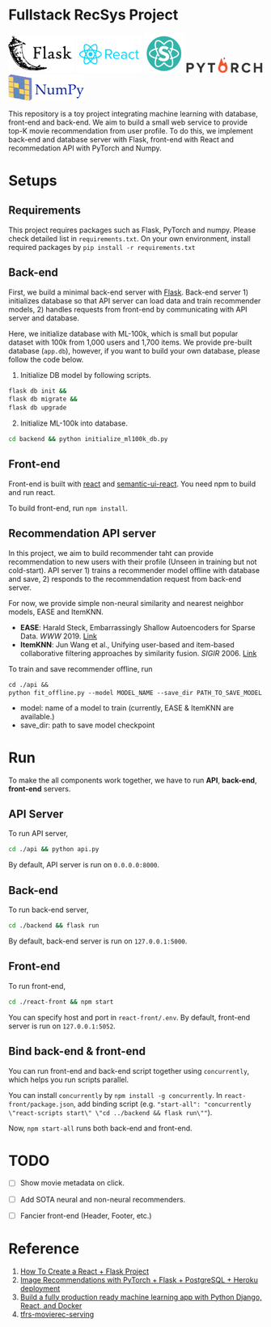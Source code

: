 # Fullstack RecSys Project
<a><img src="img/flask.png" width="130"></a>
<a><img src="img/react.png" width="130">
<a><img src="img/semantic_ui.png" width="80"></a>
<a><img src="img/pytorch.svg" width="150"></a>
<a><img src="img/numpy.svg" width="150"></a>

This repository is a toy project integrating machine learning with database, front-end and back-end. 
We aim to build a small web service to provide top-K movie recommendation from user profile. 
To do this, we implement back-end and database server with Flask, front-end with React and recommedation API with PyTorch and Numpy.

# Setups
## **Requirements**
This project requires packages such as Flask, PyTorch and numpy. Please check detailed list in `requirements.txt`. 
On your own environment, install required packages by `pip install -r requirements.txt`


## Back-end
First, we build a minimal back-end server with [Flask](https://flask.palletsprojects.com/en/1.1.x/). 
Back-end server 1) initializes database so that API server can load data and train recommender models, 2) handles requests from front-end by communicating with API server and database.

Here, we initialize database with ML-100k, which is small but popular dataset with 100k from 1,000 users and 1,700 items. 
We provide pre-built database (`app.db`), however, if you want to build your own database, please follow the code below.

1. Initialize DB model by following scripts.

```bash
flask db init && 
flask db migrate &&
flask db upgrade
```
2. Initialize ML-100k into database.
```bash
cd backend && python initialize_ml100k_db.py
```

## Front-end
Front-end is built with [react](https://reactjs.org/) and [semantic-ui-react](https://react.semantic-ui.com/). 
You need npm to build and run react. 

To build front-end, run `npm install`.

## Recommendation API server
In this project, we aim to build recommender taht can provide recommendation to new users with their profile (Unseen in training but not cold-start). 
API server 1) trains a recommender model offline with database and save, 2) responds to the recommendation request from back-end server.

For now, we provide simple non-neural similarity and nearest neighbor models, EASE and ItemKNN.
* **EASE**: Harald Steck, Embarrassingly Shallow Autoencoders for Sparse Data. *WWW* 2019. [Link](https://arxiv.org/pdf/1905.03375)
* **ItemKNN**: Jun Wang et al., Unifying user-based and item-based collaborative filtering approaches by similarity fusion. *SIGIR* 2006. [Link](http://web4.cs.ucl.ac.uk/staff/jun.wang/papers/2006-sigir06-unifycf.pdf)

To train and save recommender offline, run
```
cd ./api && 
python fit_offline.py --model MODEL_NAME --save_dir PATH_TO_SAVE_MODEL
```
* model: name of a model to train (currently, EASE & ItemKNN are available.)
* save_dir: path to save model checkpoint

# Run
To make the all components work together, we have to run **API**, **back-end**, **front-end** servers. 

## API Server
To run API server, 
```bash
cd ./api && python api.py
```
By default, API server is run on `0.0.0.0:8000`.

## Back-end
To run back-end server,
```bash
cd ./backend && flask run
```
By default, back-end server is run on `127.0.0.1:5000`.

## Front-end
To run front-end,
```bash
cd ./react-front && npm start
```
You can specify host and port in `react-front/.env`. By default, front-end server is run on `127.0.0.1:5052`.

## Bind back-end & front-end
You can run front-end and back-end script together using `concurrently`, which helps you run scripts parallel.

You can install `concurrently` by `npm install -g concurrently`. 
In `react-front/package.json`, add binding script (e.g. `"start-all": "concurrently \"react-scripts start\" \"cd ../backend && flask run\""`).

Now, `npm start-all` runs both back-end and front-end.

# TODO
- [ ] Show movie metadata on click.
- [ ] Add SOTA neural and non-neural recommenders.
- [ ] Fancier front-end (Header, Footer, etc.)


# Reference
1. [How To Create a React + Flask Project](https://blog.miguelgrinberg.com/post/how-to-create-a-react--flask-project)
2. [Image Recommendations with PyTorch + Flask + PostgreSQL + Heroku deployment](https://towardsdatascience.com/image-recommendations-with-pytorch-flask-postgresql-heroku-deployment-206682d06c6b)
3. [Build a fully production ready machine learning app with Python Django, React, and Docker](https://towardsdatascience.com/build-a-fully-production-ready-machine-learning-app-with-python-django-react-and-docker-c4d938c251e5)
4. [tfrs-movierec-serving](https://github.com/hojinYang/tfrs-movierec-serving)